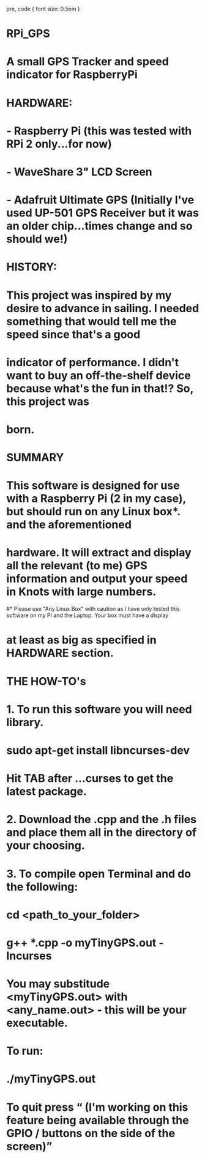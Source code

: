 pre, code {
font size: 0.5em
}

# RPi_GPS
# A small GPS Tracker and speed indicator for RaspberryPi

# HARDWARE:
# - Raspberry Pi (this was tested with RPi 2 only...for now)
# - WaveShare 3" LCD Screen
# - Adafruit Ultimate GPS (Initially I've used UP-501 GPS Receiver but it was an older chip...times change and so should we!)

# HISTORY:
# This project was inspired by my desire to advance in sailing. I needed something that would tell me the speed since that's a good
# indicator of performance. I didn't want to buy an off-the-shelf device because what's the fun in that!? So, this project was 
# born. 

# SUMMARY
# This software is designed for use with a Raspberry Pi (2 in my case), but should run on any Linux box*. and the aforementioned 
# hardware. It will extract and display all the relevant (to me) GPS information and output your speed in Knots with large numbers.
#* Please use "Any Linux Box" with caution as I have only tested this software on my PI and the Laptop. Your box must have a display 
#  at least as big as specified in HARDWARE section.

# THE HOW-TO's

# 1. To run this software you will need <ncurses> library.
#     sudo apt-get install libncurses-dev
# Hit TAB after ...curses to get the latest package.
#
# 2. Download the .cpp and the .h files and place them all in the directory of your choosing.
#
# 3. To compile open Terminal and do the following:
#      cd <path_to_your_folder>
#      g++ *.cpp -o myTinyGPS.out -lncurses
# You may substitude <myTinyGPS.out> with <any_name.out> - this will be your executable.
#
# To run:
#     ./myTinyGPS.out
#
# To quit press <q> (I'm working on this feature being available through the GPIO / buttons on the side of the screen)
